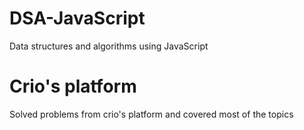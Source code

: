 # DSA-JavaScript
Data structures and algorithms using JavaScript
# Crio's platform
Solved problems from crio's platform and covered most of the topics

